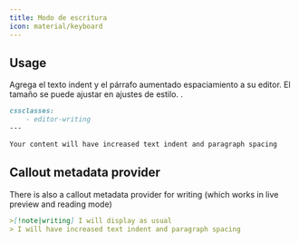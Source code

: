 ```yaml
---
title: Modo de escritura
icon: material/keyboard
---
```


## Usage
Agrega el texto indent y el párrafo aumentado espaciamiento a su editor. El tamaño se puede ajustar en ajustes de estilo.
.

```md
cssclasses:
    - editor-writing
---

Your content will have increased text indent and paragraph spacing 
```


## Callout metadata provider
There is also a callout metadata provider for writing (which works in live preview and reading mode)

```md
>[!note|writing] I will display as usual
> I will have increased text indent and paragraph spacing 
```
